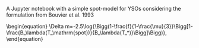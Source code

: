 A Jupyter notebook with a simple spot-model for YSOs considering the formulation from Bouvier et al. 1993

\begin{equation}
\Delta m=-2.5\log{\Bigg(1-\frac{f}{1-\frac{\mu}{3}}\Bigg[1-\frac{B_\lambda(T_\mathrm{spot})}{B_\lambda(T_*)}\Bigg]\Bigg)},
\end{equation}
